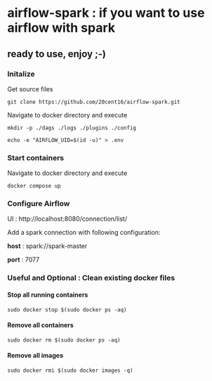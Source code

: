 # airflow-spark : if you want to use airflow with spark
## ready to use, enjoy ;-)

### Initalize
Get source files

`git clone https://github.com/20cent16/airflow-spark.git`

Navigate to docker directory and execute

`mkdir -p ./dags ./logs ./plugins ./config`

`echo -e "AIRFLOW_UID=$(id -u)" > .env`

### Start containers
Navigate to docker directory and execute

`docker compose up`

### Configure Airflow
UI : http://localhost:8080/connection/list/

Add a spark connection with following configuration:

**host** : spark://spark-master

**port** : 7077

### Useful and Optional : Clean existing docker files

#### Stop all running containers
`sudo docker stop $(sudo docker ps -aq)`
#### Remove all containers
`sudo docker rm $(sudo docker ps -aq)`
#### Remove all images
`sudo docker rmi $(sudo docker images -q)`
